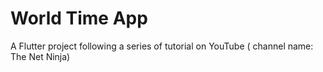 # World Time App
A Flutter project following a series of tutorial on YouTube ( channel name: The Net Ninja)
